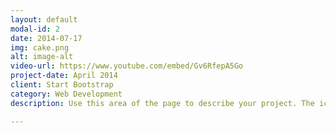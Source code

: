 ```yaml
---
layout: default
modal-id: 2
date: 2014-07-17
img: cake.png
alt: image-alt
video-url: https://www.youtube.com/embed/Gv6RfepA5Go
project-date: April 2014
client: Start Bootstrap
category: Web Development
description: Use this area of the page to describe your project. The icon above is part of a free icon set by <a href="https://sellfy.com/p/8Q9P/jV3VZ/">Flat Icons</a>. On their website, you can download their free set with 16 icons, or you can purchase the entire set with 146 icons for only $12!

---
```

